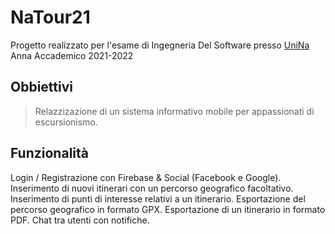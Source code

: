 # NaTour21
  Progetto realizzato per l'esame di Ingegneria Del Software presso [UniNa](https://www.unina.it) Anna Accademico 2021-2022


## Obbiettivi
   > Relazzizazione di un sistema informativo mobile per appassionati di escursionismo.


## Funzionalità
Login / Registrazione con Firebase & Social (Facebook e Google).
Inserimento di nuovi itinerari con un percorso geografico facoltativo.
Inserimento di punti di interesse relativi a un itinerario.
Esportazione del percorso geografico in formato GPX.
Esportazione di un itinerario in formato PDF.
Chat tra utenti con notifiche.



